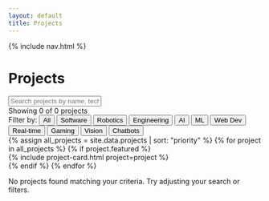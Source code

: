 ```yaml
---
layout: default
title: Projects
---
```


{% include nav.html %}

# Projects

<div class="project-controls">
  <div class="search-container">
    <input type="text" id="projectSearch" class="search-input" placeholder="Search projects by name, technology, or description...">
    <div id="searchSuggestions" class="search-suggestions"></div>
  </div>
  
  <div class="search-stats" id="searchStats">
    Showing <span id="visibleCount">0</span> of <span id="totalCount">0</span> projects
  </div>
  
  <div class="filter-buttons">
    <span class="filter-label">Filter by:</span>
    <button class="filter-btn" data-filter="all">All</button>
    <button class="filter-btn" data-filter="software">Software</button>
    <button class="filter-btn" data-filter="robotics">Robotics</button>
    <button class="filter-btn" data-filter="engineering">Engineering</button>
    <button class="filter-btn" data-filter="ai">AI</button>
    <button class="filter-btn" data-filter="ml">ML</button>
    <button class="filter-btn" data-filter="web-dev">Web Dev</button>
    <button class="filter-btn" data-filter="realtime">Real-time</button>
    <button class="filter-btn" data-filter="gaming">Gaming</button>
    <button class="filter-btn" data-filter="computer-vision">Vision</button>
    <button class="filter-btn" data-filter="chatbot">Chatbots</button>
  </div>
</div>

<div class="project-grid grid">
  {% assign all_projects = site.data.projects | sort: "priority" %}
  {% for project in all_projects %}
    {% if project.featured %}
      <div class="project-card" 
           data-category="{{ project.category | downcase }}" 
           data-tech="{{ project.tech | join: ' ' | downcase }}"
           data-tags="{{ project.tags | join: ' ' | downcase }}"
           data-name="{{ project.name | downcase }}"
           data-description="{{ project.description | downcase }}">
        {% include project-card.html project=project %}
      </div>
    {% endif %}
  {% endfor %}
</div>

<div class="no-results">
  <p>No projects found matching your criteria. Try adjusting your search or filters.</p>
</div>